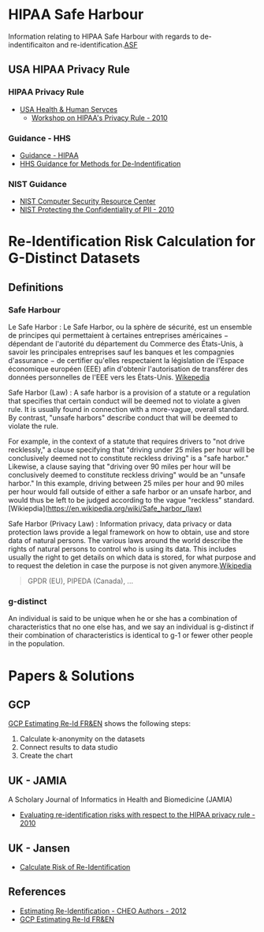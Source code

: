 
# HIPAA Safe Harbour

Information relating to HIPAA Safe Harbour with regards to de-indentificaiton and re-identification.[ASF](NETFLIX.COM)

## USA HIPAA Privacy Rule
### HIPAA Privacy Rule
- [USA Health & Human Servces](HHS.gov)
  - [Workshop on HIPAA's Privacy Rule - 2010](https://www.hhs.gov/hipaa/for-professionals/privacy/special-topics/de-identification/2010-de-identification-workshop/index.html)

### Guidance - HHS
  - [Guidance - HIPAA](https://www.hhs.gov/sites/default/files/ocr/privacy/hipaa/understanding/coveredentities/De-identification/hhs_deid_guidance.pdf)
  - [HHS Guidance for Methods for De-Indentification](https://www.hhs.gov/hipaa/for-professionals/privacy/special-topics/de-identification/index.html)

### NIST Guidance
- [NIST Computer Security Resource Center](https://csrc.nist.gov/)
- [NIST Protecting the Confidentiality of PII - 2010](https://csrc.nist.gov/publications/detail/sp/800-122/final)


# Re-Identification Risk Calculation for G-Distinct Datasets

## Definitions
### Safe Harbour
Le Safe Harbor
: Le Safe Harbor, ou la sphère de sécurité, est un ensemble de principes qui permettaient à certaines entreprises américaines − dépendant de l'autorité du département du Commerce des États-Unis, à savoir les principales entreprises sauf les banques et les compagnies d'assurance − de certifier qu'elles respectaient la législation de l'Espace économique européen (EEE) afin d'obtenir l'autorisation de transférer des données personnelles de l'EEE vers les États-Unis. [Wikepedia](https://fr.wikipedia.org/wiki/Safe_Harbor)

Safe Harbor (Law)
: A safe harbor is a provision of a statute or a regulation that specifies that certain conduct will be deemed not to violate a given rule. It is usually found in connection with a more-vague, overall standard. By contrast, "unsafe harbors" describe conduct that will be deemed to violate the rule.

For example, in the context of a statute that requires drivers to "not drive recklessly," a clause specifying that "driving under 25 miles per hour will be conclusively deemed not to constitute reckless driving" is a "safe harbor." Likewise, a clause saying that "driving over 90 miles per hour will be conclusively deemed to constitute reckless driving" would be an "unsafe harbor." In this example, driving between 25 miles per hour and 90 miles per hour would fall outside of either a safe harbor or an unsafe harbor, and would thus be left to be judged according to the vague "reckless" standard. [Wikiepdia](https://en.wikipedia.org/wiki/Safe_harbor_(law)

Safe Harbor (Privacy Law)
: Information privacy, data privacy or data protection laws provide a legal framework on how to obtain, use and store data of natural persons. The various laws around the world describe the rights of natural persons to control who is using its data. This includes usually the right to get details on which data is stored, for what purpose and to request the deletion in case the purpose is not given anymore.[Wikipedia](https://en.wikipedia.org/wiki/Information_privacy_law#%22Safe_Harbor%22_Privacy_Framework)
> GPDR (EU), PIPEDA (Canada), ...

### g-distinct
An individual is said to be unique when he or she has a combination of characteristics that no one else has, and we say an individual is g-distinct if their combination of characteristics is identical to g-1 or fewer other people in the population.

# Papers & Solutions
## GCP
[GCP Estimating Re-Id FR&EN](https://cloud.google.com/dlp/docs/visualizing_re-id_risk) shows the following steps:
1. Calculate k-anonymity on the datasets
1. Connect results to data studio
1. Create the chart

## UK - JAMIA
A Scholary Journal of Informatics in Health and Biomedicine (JAMIA)
- [Evaluating re-identification risks with respect to the HIPAA privacy rule - 2010](https://academic.oup.com/jamia/article/17/2/169/809345)

## UK - Jansen
- [Calculate Risk of Re-Identification](https://lexjansen.com/phuse/2016/dh/DH09.pdf)

## References
- [Estimating Re-Identification - CHEO Authors - 2012](https://bmcmedinformdecismak.biomedcentral.com/articles/10.1186/1472-6947-12-66)
- [GCP Estimating Re-Id FR&EN](https://cloud.google.com/dlp/docs/visualizing_re-id_risk)
